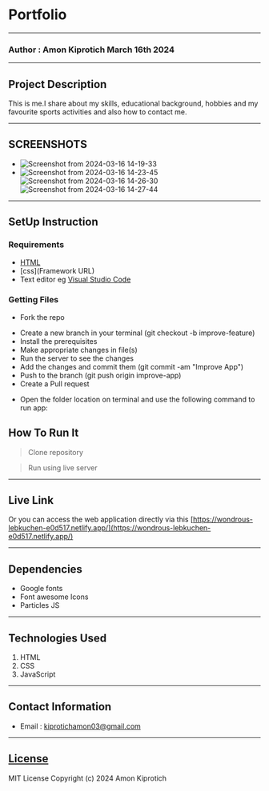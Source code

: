 # Portfolio
*****
### Author : Amon Kiprotich March 16th 2024
****
## Project Description
This is me.I share about my skills, educational background, hobbies and my favourite sports activities and also how to contact me.
******

## SCREENSHOTS
- ![Screenshot from 2024-03-16 14-19-33](https://github.com/AmonCheruiyot/portfolio/assets/161847144/67b518cd-e749-4e96-aaf1-c3108d8418dd)
- ![Screenshot from 2024-03-16 14-23-45](https://github.com/AmonCheruiyot/portfolio/assets/161847144/b665a58a-6b80-4091-8820-9e0ffbe34e67)
![Screenshot from 2024-03-16 14-26-30](https://github.com/AmonCheruiyot/portfolio/assets/161847144/eeebcb61-b7fb-4392-9dce-70de609a8399)
![Screenshot from 2024-03-16 14-27-44](https://github.com/AmonCheruiyot/portfolio/assets/161847144/99ac413a-c7fa-4952-bb09-20b7a771056e)



********
## SetUp Instruction
### Requirements
* [HTML](html.com)
* [css](Framework URL)
* Text editor eg [Visual Studio Code](https://code.visualstudio.com/download)


### Getting Files
* Fork the repo
- Create a new branch in your terminal (git checkout -b improve-feature)
- Install the prerequisites
- Make appropriate changes in file(s)
- Run the server to see the changes
- Add the changes and commit them (git commit -am "Improve App")
- Push to the branch (git push origin improve-app)
- Create a Pull request
* Open the folder location on terminal and use the following command to run app:

## How To Run It
>  Clone repository

> Run using live server
*****
## Live Link
Or you can access the web application directly via this [https://wondrous-lebkuchen-e0d517.netlify.app/](https://wondrous-lebkuchen-e0d517.netlify.app/)
*****
## Dependencies
- Google fonts
- Font awesome Icons
- Particles JS
*****
## Technologies Used
1. HTML
2. CSS
3. JavaScript
*****
## Contact Information
* Email : kiprotichamon03@gmail.com
*****
## [License](LICENSE)
MIT License
Copyright (c) 2024 Amon Kiprotich